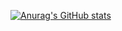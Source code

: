 [![Anurag's GitHub stats](https://github-readme-stats.vercel.app/api?username=TimCrooker&count_private=true)](https://github.com/anuraghazra/github-readme-stats)
